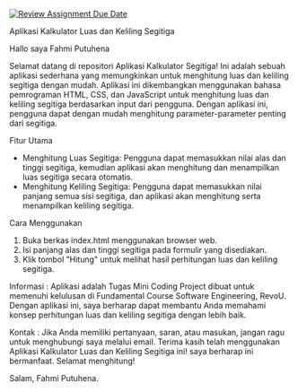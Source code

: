 [![Review Assignment Due Date](https://classroom.github.com/assets/deadline-readme-button-24ddc0f5d75046c5622901739e7c5dd533143b0c8e959d652212380cedb1ea36.svg)](https://classroom.github.com/a/qf43-o8w)

Aplikasi Kalkulator Luas dan Keliling Segitiga

Hallo saya Fahmi Putuhena

Selamat datang di repositori Aplikasi Kalkulator Segitiga! Ini adalah sebuah aplikasi sederhana yang memungkinkan untuk menghitung luas dan keliling segitiga dengan mudah. Aplikasi ini dikembangkan menggunakan bahasa pemrograman HTML, CSS, dan JavaScript untuk menghitung luas dan keliling segitiga berdasarkan input dari pengguna. Dengan aplikasi ini, pengguna dapat dengan mudah menghitung parameter-parameter penting dari segitiga. 

Fitur Utama
- Menghitung Luas Segitiga: Pengguna dapat memasukkan nilai alas dan tinggi segitiga, kemudian aplikasi akan menghitung dan menampilkan luas segitiga secara otomatis.
- Menghitung Keliling Segitiga: Pengguna dapat memasukkan nilai panjang semua sisi segitiga, dan aplikasi akan menghitung serta menampilkan keliling segitiga.

Cara Menggunakan
1. Buka berkas index.html menggunakan browser web.
2. Isi panjang alas dan tinggi segitiga pada formulir yang disediakan.
3. Klik tombol "Hitung" untuk melihat hasil perhitungan luas dan keliling segitiga.

Informasi : 
Aplikasi adalah Tugas Mini Coding Project dibuat untuk memenuhi kelulusan di Fundamental Course Software Engineering, RevoU. Dengan aplikasi ini, saya berharap dapat membantu Anda memahami konsep perhitungan luas dan keliling segitiga dengan lebih baik.

Kontak :
Jika Anda memiliki pertanyaan, saran, atau masukan, jangan ragu untuk menghubungi saya melalui email.
Terima kasih telah menggunakan Aplikasi Kalkulator Luas dan Keliling Segitiga ini! saya berharap ini bermanfaat. Selamat menghitung!

Salam,
Fahmi Putuhena.